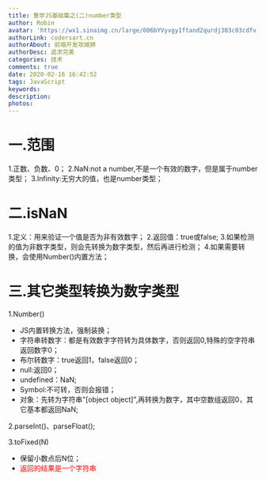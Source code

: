 ```yaml
---
title: 重学JS基础篇之(二)number类型
author: Robin
avatar: 'https://wx1.sinaimg.cn/large/006bYVyvgy1ftand2qurdj303c03cdfv.jpg'
authorLink: codersart.cn
authorAbout: 前端开发攻城狮
authorDesc: 追求完美
categories: 技术
comments: true
date: 2020-02-16 16:42:52
tags: JavaScript
keywords:
description:
photos:
---
```

# 一.范围

1.正数、负数、0；
2.NaN:not a number,不是一个有效的数字，但是属于number类型；
3.Infinity:无穷大的值，也是number类型；

# 二.isNaN

1.定义：用来验证一个值是否为非有效数字；
2.返回值：true或false;
3.如果检测的值为非数字类型，则会先转换为数字类型，然后再进行检测；
4.如果需要转换，会使用Number()内置方法；

# 三.其它类型转换为数字类型

1.Number()
 - JS内置转换方法，强制装换；
 - 字符串转数字：都是有效数字字符转为具体数字，否则返回0,特殊的空字符串返回数字0；
 - 布尔转数字：true返回1，false返回0；
 - null:返回0；
 - undefined：NaN;
 - Symbol:不可转，否则会报错；
 - 对象：先转为字符串"[object object]",再转换为数字，其中空数组返回0，其它基本都返回NaN;
 
2.parseInt()、parseFloat();

3.toFixed(N)
 - 保留小数点后N位；
 - <Font color="red">返回的结果是一个字符串</Font>
